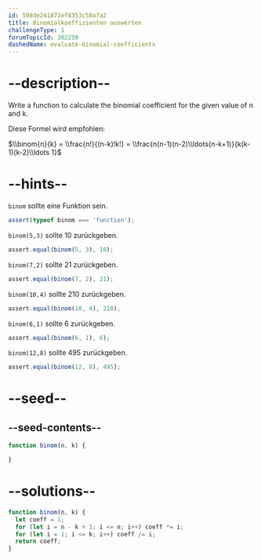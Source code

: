 ```yaml
---
id: 598de241872ef8353c58a7a2
title: Binomialkoeffizienten auswerten
challengeType: 1
forumTopicId: 302259
dashedName: evaluate-binomial-coefficients
---
```


# --description--

Write a function to calculate the binomial coefficient for the given value of n and k.

Diese Formel wird empfohlen:

$\\binom{n}{k} = \\frac{n!}{(n-k)!k!} = \\frac{n(n-1)(n-2)\\ldots(n-k+1)}{k(k-1)(k-2)\\ldots 1}$

# --hints--

`binom` sollte eine Funktion sein.

```js
assert(typeof binom === 'function');
```

`binom(5,3)` sollte 10 zurückgeben.

```js
assert.equal(binom(5, 3), 10);
```

`binom(7,2)` sollte 21 zurückgeben.

```js
assert.equal(binom(7, 2), 21);
```

`binom(10,4)` sollte 210 zurückgeben.

```js
assert.equal(binom(10, 4), 210);
```

`binom(6,1)` sollte 6 zurückgeben.

```js
assert.equal(binom(6, 1), 6);
```

`binom(12,8)` sollte 495 zurückgeben.

```js
assert.equal(binom(12, 8), 495);
```

# --seed--

## --seed-contents--

```js
function binom(n, k) {

}
```

# --solutions--

```js
function binom(n, k) {
  let coeff = 1;
  for (let i = n - k + 1; i <= n; i++) coeff *= i;
  for (let i = 1; i <= k; i++) coeff /= i;
  return coeff;
}
```
